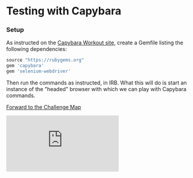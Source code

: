 # Testing with Capybara

### Setup

As instructed on the [Capybara Workout site](https://capybaraworkout.herokuapp.com/),
create a Gemfile listing the following dependencies:

```ruby
source "https://rubygems.org"
gem 'capybara'
gem 'selenium-webdriver'
```

Then run the commands as instructed, in IRB. What this will do is start an instance
of the "headed" browser with which we can play with Capybara commands.

[Forward to the Challenge Map](../README.md)


![Tracking pixel](https://githubanalytics.herokuapp.com/course/intro_to_the_web/walkthroughs/testing_with_capybara.md)
